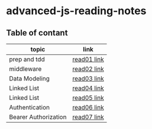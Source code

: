 # advanced-js-reading-notes


## Table of contant 

|topic|link|
|-----------|-----------|
|prep and tdd|[read01 link](https://hala277.github.io/advanced-js-reading-notes/01-prep-and-tdd)|
|middleware|[read02 link](https://hala277.github.io/advanced-js-reading-notes/02-middleware)|
|Data Modeling|[read03 link](https://hala277.github.io/advanced-js-reading-notes/03-DataModeling)|
|Linked List|[read04 link](https://hala277.github.io/advanced-js-reading-notes/04-LinkedList)|
|Linked List|[read05 link](https://hala277.github.io/advanced-js-reading-notes/04-LinkedList)|
|Authentication|[read06 link](https://hala277.github.io/advanced-js-reading-notes/06-Authentication)|
|Bearer Authorization|[read07 link](https://hala277.github.io/advanced-js-reading-notes/07-BearerAuthorization)|